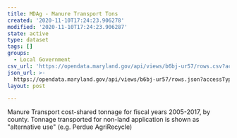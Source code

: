 ```yaml
---
title: MDAg - Manure Transport Tons
created: '2020-11-10T17:24:23.906278'
modified: '2020-11-10T17:24:23.906287'
state: active
type: dataset
tags: []
groups:
  - Local Government
csv_url: 'https://opendata.maryland.gov/api/views/b6bj-ur57/rows.csv?accessType=DOWNLOAD'
json_url: >-
  https://opendata.maryland.gov/api/views/b6bj-ur57/rows.json?accessType=DOWNLOAD
layout: post

---
```

Manure Transport cost-shared tonnage for fiscal years 2005-2017, by county. Tonnage transported for non-land application is shown as "alternative use" (e.g. Perdue AgriRecycle)
